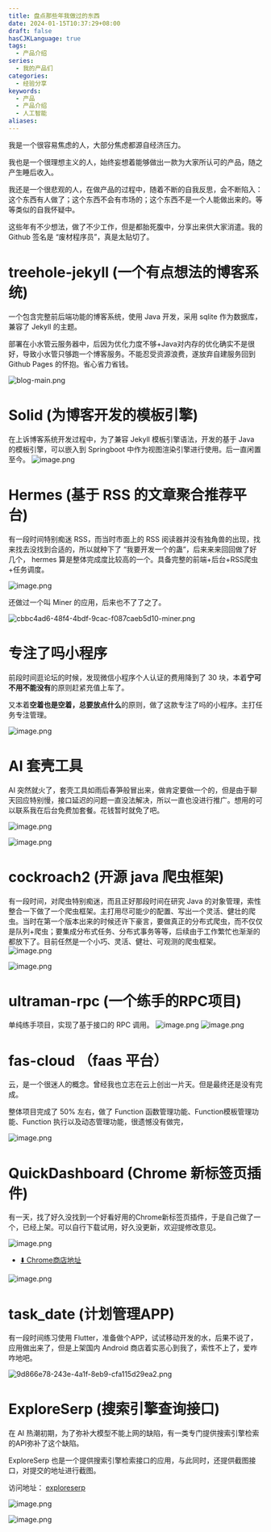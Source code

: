 ```yaml
---
title: 盘点那些年我做过的东西
date: 2024-01-15T10:37:29+08:00
draft: false
hasCJKLanguage: true
tags:
  - 产品介绍
series:
  - 我的产品们
categories:
  - 经验分享
keywords:
  - 产品
  - 产品介绍
  - 人工智能
aliases:
---
```

我是一个很容易焦虑的人，大部分焦虑都源自经济压力。

我也是一个很理想主义的人，始终妄想着能够做出一款为大家所认可的产品，随之产生睡后收入。

我还是一个很悲观的人，在做产品的过程中，随着不断的自我反思，会不断陷入：这个东西有人做了；这个东西不会有市场的；这个东西不是一个人能做出来的。等等类似的自我怀疑中。

这些年有不少想法，做了不少工作，但是都胎死腹中，分享出来供大家消遣。我的 Github 签名是 “废材程序员”，真是太贴切了。

<!-- more -->

# treehole-jekyll (一个有点想法的博客系统)

一个包含完整前后端功能的博客系统，使用 Java 开发，采用 sqlite 作为数据库，兼容了 Jekyll 的主题。

部署在小水管云服务器中，后因为优化力度不够+Java对内存的优化确实不是很好，导致小水管只够跑一个博客服务。不能忍受资源浪费，遂放弃自建服务回到 Github Pages 的怀抱。省心省力省钱。

![blog-main.png](https://hushuo.zhangyingwei.com/blog-main.png)

# Solid (为博客开发的模板引擎)

在上诉博客系统开发过程中，为了兼容 Jekyll 模板引擎语法，开发的基于 Java 的模板引擎，可以嵌入到 Springboot 中作为视图渲染引擎进行使用。后一直闲置至今。
![image.png](https://hushuo.zhangyingwei.com/20240115140953.png)

# Hermes (基于 RSS 的文章聚合推荐平台)

有一段时间特别痴迷 RSS，而当时市面上的 RSS 阅读器并没有独角兽的出现，找来找去没找到合适的，所以就种下了 “我要开发一个的蛊”，后来来来回回做了好几个， hermes 算是整体完成度比较高的一个。具备完整的前端+后台+RSS爬虫+任务调度。

![image.png](https://hushuo.zhangyingwei.com/20240115131504.png)

还做过一个叫 Miner 的应用，后来也不了了之了。

![cbbc4ad6-48f4-4bdf-9cac-f087caeb5d10-miner.png](https://hushuo.zhangyingwei.com/cbbc4ad6-48f4-4bdf-9cac-f087caeb5d10-miner.png)

# 专注了吗小程序

前段时间逛论坛的时候，发现微信小程序个人认证的费用降到了 30 块，本着**宁可不用不能没有**的原则赶紧充值上车了。

又本着**空着也是空着，总要放点什么**的原则，做了这款专注了吗的小程序。主打任务专注管理。

![image.png](https://hushuo.zhangyingwei.com/20240115132059.png)


# AI 套壳工具

AI 突然就火了，套壳工具如雨后春笋般冒出来，做肯定要做一个的，但是由于聊天回应特别慢，接口延迟的问题一直没法解决，所以一直也没进行推广。想用的可以联系我在后台免费加套餐。花钱暂时就免了吧。

![image.png](https://hushuo.zhangyingwei.com/20240115132456.png)

![image.png](https://hushuo.zhangyingwei.com/20240115132349.png)

# cockroach2 (开源 java 爬虫框架)

有一段时间，对爬虫特别痴迷，而且正好那段时间在研究 Java 的对象管理，索性整合一下做了一个爬虫框架。主打用尽可能少的配置、写出一个灵活、健壮的爬虫。当时在第一个版本出来的时候还许下豪言，要做真正的分布式爬虫，而不仅仅是队列+爬虫；要集成分布式任务、分布式事务等等，后续由于工作繁忙也渐渐的都放下了。目前任然是一个小巧、灵活、健壮、可观测的爬虫框架。
![image.png](https://hushuo.zhangyingwei.com/20240115132616.png)


![image.png](https://hushuo.zhangyingwei.com/20240115132705.png)


# ultraman-rpc (一个练手的RPC项目)

单纯练手项目，实现了基于接口的 RPC 调用。
![image.png](https://hushuo.zhangyingwei.com/20240115140900.png)
![image.png](https://hushuo.zhangyingwei.com/20240115140904.png)

# fas-cloud （faas 平台）

云，是一个很迷人的概念。曾经我也立志在云上创出一片天。但是最终还是没有完成。

整体项目完成了 50% 左右，做了 Function 函数管理功能、Function模板管理功能、Function 执行以及动态管理功能，很遗憾没有做完，

![image.png](https://hushuo.zhangyingwei.com/20240115133504.png)

# QuickDashboard (Chrome 新标签页插件)

有一天，找了好久没找到一个好看好用的Chrome新标签页插件，于是自己做了一个，已经上架。可以自行下载试用，好久没更新，欢迎提修改意见。

![image.png](https://hushuo.zhangyingwei.com/20240115133854.png)

- [⬇️ Chrome商店地址](https://chromewebstore.google.com/detail/quickdashboard/dicohhlagpacaelhmodlihaampnapape)

![image.png](https://hushuo.zhangyingwei.com/20240115145227.png)


# task_date (计划管理APP)

有一段时间练习使用 Flutter，准备做个APP，试试移动开发的水，后果不说了，应用做出来了，但是上架国内 Android 商店着实恶心到我了，索性不上了，爱咋咋地吧。

![9d866e78-243e-4a1f-8eb9-cfa115d29ea2.png](https://hushuo.zhangyingwei.com/9d866e78-243e-4a1f-8eb9-cfa115d29ea2.png)

# ExploreSerp (搜索引擎查询接口)

在 AI 热潮初期，为了弥补大模型不能上网的缺陷，有一类专门提供搜索引擎检索的API弥补了这个缺陷。

ExploreSerp 也是一个提供搜索引擎检索接口的应用，与此同时，还提供截图接口，对提交的地址进行截图。

访问地址： [exploreserp](https://exploreserp.app/#/main)

![image.png](https://hushuo.zhangyingwei.com/20240115151624.png)

![image.png](https://hushuo.zhangyingwei.com/20240115151636.png)


